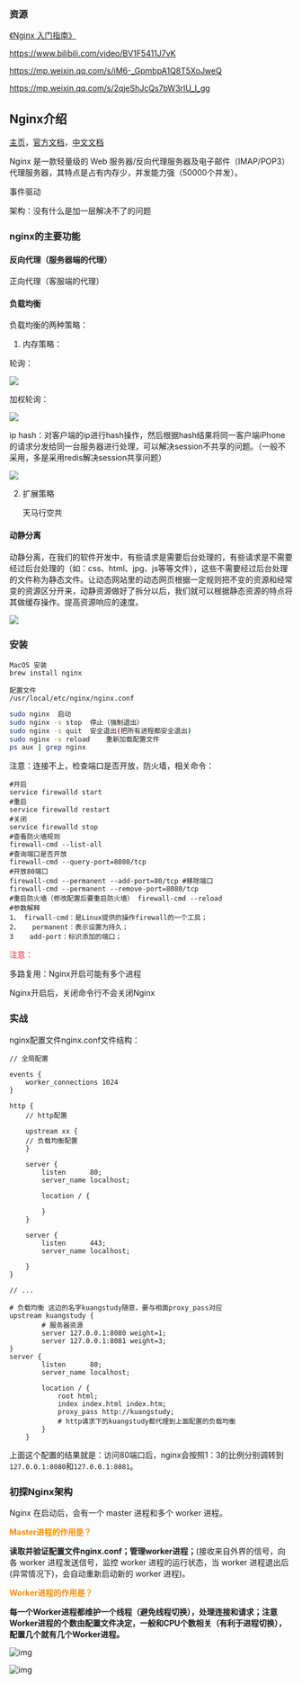 ### 资源



[《Nginx 入门指南》](https://www.w3cschool.cn/nginx/)

https://www.bilibili.com/video/BV1F5411J7vK

https://mp.weixin.qq.com/s/iM6-_GpmbpA1Q8T5XoJweQ

https://mp.weixin.qq.com/s/2qjeShJcQs7bW3rIU_I_gg

## Nginx介绍

[主页](http://nginx.org/)，[官方文档](http://nginx.org/en/docs/)，[中文文档](https://www.nginx.cn/doc/)

Nginx 是一款轻量级的 Web 服务器/反向代理服务器及电子邮件（IMAP/POP3）代理服务器，其特点是占有内存少，并发能力强（50000个并发）。

事件驱动

架构：没有什么是加一层解决不了的问题



### nginx的主要功能

#### 反向代理（服务器端的代理）

正向代理（客服端的代理）

#### 负载均衡

负载均衡的两种策略：

1. 内存策略：

轮询：

![](../../images/LearnBeingDeveloper-057.jpg)

加权轮询：

![](../../images/LearnBeingDeveloper-058.jpg)

ip hash：对客户端的ip进行hash操作，然后根据hash结果将同一客户端iPhone的请求分发给同一台服务器进行处理，可以解决session不共享的问题。（一般不采用，多是采用redis解决session共享问题）

![](../../images/LearnBeingDeveloper-059.jpg)

2. 扩展策略

   天马行空共



#### 动静分离

动静分离，在我们的软件开发中，有些请求是需要后台处理的，有些请求是不需要经过后台处理的（如：css、html、jpg、js等等文件），这些不需要经过后台处理的文件称为静态文件。让动态网站里的动态网页根据一定规则把不变的资源和经常变的资源区分开来，动静资源做好了拆分以后，我们就可以根据静态资源的特点将其做缓存操作。提高资源响应的速度。

![](../../images/LearnBeingDeveloper-060.jpg)


### 安装

```
MacOS 安装
brew install nginx

配置文件
/usr/local/etc/nginx/nginx.conf
```

```bash
sudo nginx  启动
sudo nginx -s stop	停止（强制退出）
sudo nginx -s quit	安全退出(把所有进程都安全退出)
sudo nginx -s reload	重新加载配置文件
ps aux | grep nginx 
```
注意：连接不上，检查端口是否开放，防火墙，相关命令：

```
#开启
service firewalld start
#重启
service firewalld restart
#关闭
service firewalld stop
#查看防火墙规则
firewall-cmd --list-all
#查询端口是否开放
firewall-cmd --query-port=8080/tcp
#开放80端口
firewall-cmd --permanent --add-port=80/tcp #移除端口
firewall-cmd --permanent --remove-port=8080/tcp
#重启防火墙（修改配置后要重启防火墙） firewall-cmd --reload
#参数解释
1、 firwall-cmd：是Linux提供的操作firewall的一个工具； 
2、   permanent：表示设置为持久；
3    add-port：标识添加的端口；
```

<font color=#FF263D>注意：</font>

多路复用：Nginx开启可能有多个进程

Nginx开启后，关闭命令行不会关闭Nginx



### 实战

nginx配置文件nginx.conf文件结构：

```properties
// 全局配置

events {
	worker_connections 1024
}

http {
	// http配置
	
	upstream xx {
	// 负载均衡配置
	}
	
	server {
		listen		80;
		server_name localhost;
		
		location / {
		
		}
	}
	
	server {
		listen		443;
		server_name localhost;
		
	}
}
```



```properties
// ...

# 负载均衡 这边的名字kuangstudy随意，要与相面proxy_pass对应
upstream kuangstudy {
		# 服务器资源
		server 127.0.0.1:8080 weight=1;
		server 127.0.0.1:8081 weight=3;
}
server {
		listen		80;
		server_name localhost;
		
		location / {
			root html;
			index index.html index.htm;
			proxy_pass http://kuangstudy;
			# http请求下的kuangstudy都代理到上面配置的负载均衡
		}
	}

```

上面这个配置的结果就是：访问80端口后，nginx会按照1：3的比例分别调转到`127.0.0.1:8080`和`127.0.0.1:8081`。







### 初探Nginx架构

Nginx 在启动后，会有一个 master 进程和多个 worker 进程。

<font color=#FF8C00>**Master进程的作用是？**</font>

**读取并验证配置文件nginx.conf；管理worker进程；**(接收来自外界的信号，向各 worker 进程发送信号，监控 worker 进程的运行状态，当 worker 进程退出后(异常情况下)，会自动重新启动新的 worker 进程)。

<font color=#FF8C00>**Worker进程的作用是？**</font>

**每一个Worker进程都维护一个线程（避免线程切换），处理连接和请求；注意Worker进程的个数由配置文件决定，一般和CPU个数相关（有利于进程切换），配置几个就有几个Worker进程。**

![img](https://atts.w3cschool.cn/attachments/image/wk/nginx/chapter-2-1.png)

![img](https://pic3.zhimg.com/v2-0951372e22a6314b1e9b520b3cd6b3b6_b.jpg)





















